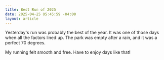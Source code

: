 ```yaml
---
title: Best Run of 2025
date: 2025-04-25 05:45:59 -04:00
layout: article
---
```


Y﻿esterday's run was probably the best of the year.  It was one of those days when all the factors lined up.  The park was empty after a rain, and it was a perfect 70 degrees.

My running felt smooth and free.  Have to enjoy days like that!